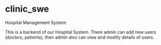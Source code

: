 # clinic_swe
Hospital Management System

This is a backend of our Hospital System. There admin can add new users (doctors, patients), then admin also can view and modify details of users. 
